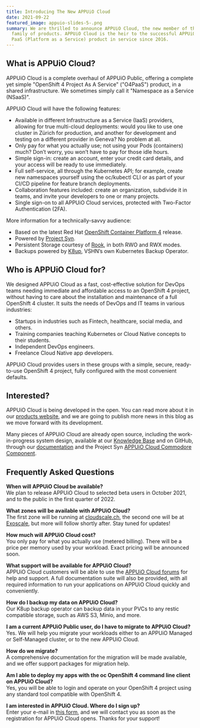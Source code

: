 ```yaml
---
title: Introducing The New APPUiO Cloud
date: 2021-09-22
featured_image: appuio-slides-5-.png
summary: We are thrilled to announce APPUiO Cloud, the new member of the APPUiO
  family of products. APPUiO Cloud is the heir to the successful APPUiO Public
  PaaS (Platform as a Service) product in service since 2016.
---
```

## What is APPUiO Cloud?

APPUiO Cloud is a complete overhaul of APPUiO Public, offering a complete yet simple "OpenShift 4 Project As A Service" ("O4PaaS") product, in a shared infrastructure. We sometimes simply call it "Namespace as a Service (NSaaS)".

APPUiO Cloud will have the following features:

* Available in different Infrastructure as a Service (IaaS) providers, allowing for true multi-cloud deployments: would you like to use one cluster in Zürich for production, and another for development and testing on a different provider in Geneva? No problem at all.
* Only pay for what you actually use; not using your Pods (containers) much? Don’t worry, you won’t have to pay for those idle hours.
* Simple sign-in: create an account, enter your credit card details, and your access will be ready to use immediately.
* Full self-service, all through the Kubernetes API; for example, create new namespaces yourself using the oc/kubectl CLI or as part of your CI/CD pipeline for feature branch deployments.
* Collaboration features included: create an organization, subdivide it in teams, and invite your developers to one or many projects.
* Single sign-on to all APPUiO Cloud services, protected with Two-Factor Authentication (2FA).

More information for a technically-savvy audience:

* Based on the latest Red Hat [OpenShift Container Platform 4](https://www.redhat.com/en/technologies/cloud-computing/openshift) release.
* Powered by [Project Syn](https://syn.tools/).
* Persistent Storage courtesy of [Rook](https://rook.io/), in both RWO and RWX modes.
* Backups powered by [K8up](https://k8up.io/), VSHN’s own Kubernetes Backup Operator.

## Who is APPUiO Cloud for?

We designed APPUiO Cloud as a fast, cost-effective solution for DevOps teams needing immediate and affordable access to an OpenShift 4 project, without having to care about the installation and maintenance of a full OpenShift 4 cluster. It suits the needs of DevOps and IT teams in various industries:

* Startups in industries such as Fintech, healthcare, social media, and others.
* Training companies teaching Kubernetes or Cloud Native concepts to their students.
* Independent DevOps engineers.
* Freelance Cloud Native app developers.

APPUiO Cloud provides users in these groups with a simple, secure, ready-to-use OpenShift 4 project, fully configured with the most convenient defaults.

## Interested?

APPUiO Cloud is being developed in the open. You can read more about it in our [products website](https://products.docs.vshn.ch/products/appuio/cloud/index.html), and we are going to publish more news in this blog as we move forward with its development.

Many pieces of APPUiO Cloud are already open source, including the work-in-progress system design, available at our [Knowledge Base](https://kb.vshn.ch/appuio-cloud/) and on GitHub, through our [documentation](https://github.com/appuio/appuio-io-docs) and the Project Syn [APPUiO Cloud Commodore Component](https://github.com/appuio/component-appuio-cloud).

## Frequently Asked Questions

**When will APPUiO Cloud be available?**\
We plan to release APPUiO Cloud to selected beta users in October 2021, and to the public in the first quarter of 2022.

**What zones will be available with APPUiO Cloud?**\
The first zone will be running at [cloudscale.ch](http://cloudscale.ch), the second one will be at [Exoscale](https://www.exoscale.com/), but more will follow shortly after. Stay tuned for updates!

**How much will APPUiO Cloud cost?**\
You only pay for what you actually use (metered billing). There will be a price per memory used by your workload. Exact pricing will be announced soon.

**What support will be available for APPUiO Cloud?**\
APPUiO Cloud customers will be able to use the [APPUiO Cloud forums](https://github.com/appuio/appuio-cloud-community/discussions) for help and support. A full documentation suite will also be provided, with all required information to run your applications on APPUiO Cloud quickly and conveniently.

**How do I backup my data on APPUiO Cloud?**\
Our K8up backup operator can backup data in your PVCs to any restic compatible storage, such as AWS S3, Minio, and more.

**I am a current APPUiO Public user, do I have to migrate to APPUiO Cloud?**\
Yes. We will help you migrate your workloads either to an APPUiO Managed or Self-Managed cluster, or to the new APPUiO Cloud.

**How do we migrate?**\
A comprehensive documentation for the migration will be made available, and we offer support packages for migration help.

**Am I able to deploy my apps with the oc OpenShift 4 command line client on APPUiO Cloud?**\
Yes, you will be able to login and operate on your OpenShift 4 project using any standard tool compatible with OpenShift 4.

**I am interested in APPUiO Cloud. Where do I sign up?**\
Enter your e-mail in [this form](https://share.hsforms.com/1Hfs9Dm93S_2iq4Ul61jR6A48awa), and we will contact you as soon as the registration for APPUiO Cloud opens. Thanks for your support!